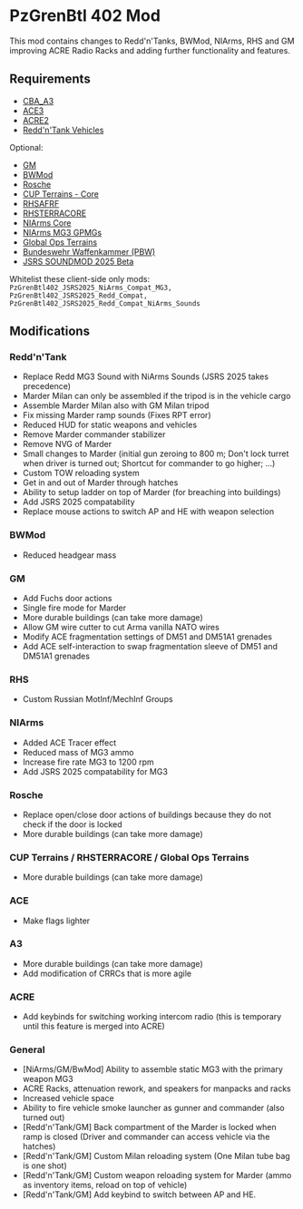 # PzGrenBtl 402 Mod

This mod contains changes to Redd'n'Tanks, BWMod, NIArms, RHS and GM improving ACRE Radio Racks and adding further functionality and features.

## Requirements

- [CBA_A3](https://steamcommunity.com/sharedfiles/filedetails/?id=450814997)
- [ACE3](https://steamcommunity.com/sharedfiles/filedetails/?id=463939057)
- [ACRE2](https://steamcommunity.com/sharedfiles/filedetails/?id=751965892)
- [Redd'n'Tank Vehicles](https://steamcommunity.com/sharedfiles/filedetails/?id=1128145626)

Optional:
- [GM](https://store.steampowered.com/app/1042220/Arma_3_Creator_DLC_Global_Mobilization__Cold_War_Germany/)
- [BWMod](https://steamcommunity.com/sharedfiles/filedetails/?id=1200127537)
- [Rosche](https://steamcommunity.com/sharedfiles/filedetails/?id=1527410521)
- [CUP Terrains - Core](https://steamcommunity.com/sharedfiles/filedetails/?id=583496184)
- [RHSAFRF](https://steamcommunity.com/workshop/filedetails/?id=843425103)
- [RHSTERRACORE](https://steamcommunity.com/sharedfiles/filedetails/?id=2288691268)
- [NIArms Core](https://steamcommunity.com/sharedfiles/filedetails/?id=667454606)
- [NIArms MG3 GPMGs](https://steamcommunity.com/sharedfiles/filedetails/?id=774809509)
- [Global Ops Terrains](https://steamcommunity.com/sharedfiles/filedetails/?id=2917444360)
- [Bundeswehr Waffenkammer (PBW)](https://steamcommunity.com/sharedfiles/filedetails/?id=2693900325)
- [JSRS SOUNDMOD 2025 Beta](https://steamcommunity.com/sharedfiles/filedetails/?id=3407948300)

Whitelist these client-side only mods: `PzGrenBtl402_JSRS2025_NiArms_Compat_MG3, PzGrenBtl402_JSRS2025_Redd_Compat, PzGrenBtl402_JSRS2025_Redd_Compat_NiArms_Sounds`

## Modifications

### Redd'n'Tank

- Replace Redd MG3 Sound with NiArms Sounds (JSRS 2025 takes precedence)
- Marder Milan can only be assembled if the tripod is in the vehicle cargo
- Assemble Marder Milan also with GM Milan tripod
- Fix missing Marder ramp sounds (Fixes RPT error)
- Reduced HUD for static weapons and vehicles
- Remove Marder commander stabilizer
- Remove NVG of Marder
- Small changes to Marder (initial gun zeroing to 800 m; Don't lock turret when driver is turned out; Shortcut for commander to go higher; ...)
- Custom TOW reloading system
- Get in and out of Marder through hatches
- Ability to setup ladder on top of Marder (for breaching into buildings)
- Add JSRS 2025 compatability
- Replace mouse actions to switch AP and HE with weapon selection

### BWMod

- Reduced headgear mass

### GM

- Add Fuchs door actions
- Single fire mode for Marder
- More durable buildings (can take more damage)
- Allow GM wire cutter to cut Arma vanilla NATO wires
- Modify ACE fragmentation settings of DM51 and DM51A1 grenades
- Add ACE self-interaction to swap fragmentation sleeve of DM51 and DM51A1 grenades

### RHS

- Custom Russian MotInf/MechInf Groups

### NIArms

- Added ACE Tracer effect
- Reduced mass of MG3 ammo
- Increase fire rate MG3 to 1200 rpm
- Add JSRS 2025 compatability for MG3

### Rosche

- Replace open/close door actions of buildings because they do not check if the door is locked
- More durable buildings (can take more damage)

### CUP Terrains / RHSTERRACORE / Global Ops Terrains

- More durable buildings (can take more damage)

### ACE

- Make flags lighter

### A3

- More durable buildings (can take more damage)
- Add modification of CRRCs that is more agile

### ACRE

- Add keybinds for switching working intercom radio (this is temporary until this feature is merged into ACRE)

### General

- [NiArms/GM/BwMod] Ability to assemble static MG3 with the primary weapon MG3
- ACRE Racks, attenuation rework, and speakers for manpacks and racks
- Increased vehicle space
- Ability to fire vehicle smoke launcher as gunner and commander (also turned out)
- [Redd'n'Tank/GM] Back compartment of the Marder is locked when ramp is closed (Driver and commander can access vehicle via the hatches)
- [Redd'n'Tank/GM] Custom Milan reloading system (One Milan tube bag is one shot)
- [Redd'n'Tank/GM] Custom weapon reloading system for Marder (ammo as inventory items, reload on top of vehicle)
- [Redd'n'Tank/GM] Add keybind to switch between AP and HE.
